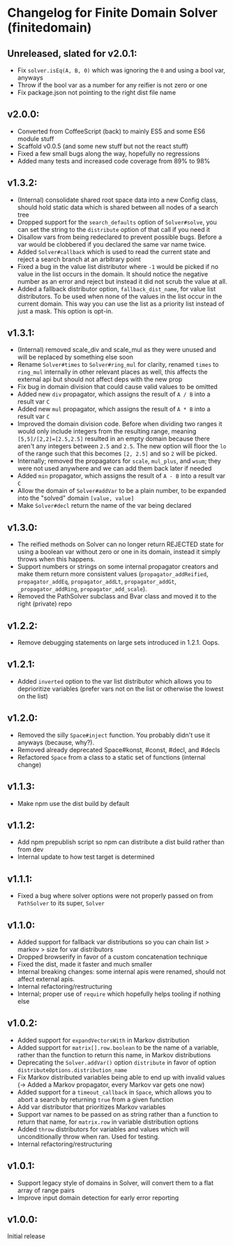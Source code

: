 # Changelog for Finite Domain Solver (finitedomain)

## Unreleased, slated for v2.0.1:
 
- Fix `solver.isEq(A, B, 0)` which was ignoring the `0` and using a bool var, anyways
- Throw if the bool var as a number for any reifier is not zero or one
- Fix package.json not pointing to the right dist file name

## v2.0.0:

- Converted from CoffeeScript (back) to mainly ES5 and some ES6 module stuff
- Scaffold v0.0.5 (and some new stuff but not the react stuff)
- Fixed a few small bugs along the way, hopefully no regressions
- Added many tests and increased code coverage from 89% to 98%

## v1.3.2:

- (Internal) consolidate shared root space data into a new Config class, should hold static data which is shared between all nodes of a search tree
- Dropped support for the `search_defaults` option of `Solver#solve`, you can set the string to the `distribute` option of that call if you need it
- Disallow vars from being redeclared to prevent possible bugs. Before a var would be clobbered if you declared the same var name twice.
- Added `Solver#callback` which is used to read the current state and reject a search branch at an arbitrary point
- Fixed a bug in the value list distributor where `-1` would be picked if no value in the list occurs in the domain. It should notice the negative number as an error and reject but instead it did not scrub the value at all.
- Added a fallback distributor option, `fallback_dist_name`, for value list distributors. To be used when none of the values in the list occur in the current domain. This way you can use the list as a priority list instead of just a mask. This option is opt-in.

## v1.3.1:

- (Internal) removed scale_div and scale_mul as they were unused and will be replaced by something else soon
- Rename `Solver#times` to `Solver#ring_mul` for clarity, renamed `times` to `ring_mul` internally in other relevant places as well, this affects the external api but should not affect deps with the new prop
- Fix bug in domain division that could cause valid values to be omitted
- Added new `div` propagator, which assigns the result of `A / B` into a result var `C`
- Added new `mul` propagator, which assigns the result of `A * B` into a result var `C`
- Improved the domain division code. Before when dividing two ranges it would only include integers from the resulting range, meaning `[5,5]/[2,2]=[2.5,2.5]` resulted in an empty domain because there aren't any integers between `2.5` and `2.5`. The new option will floor the `lo` of the range such that this becomes `[2, 2.5]` and so `2` will be picked.
- Internally; removed the propagators for `scale`, `mul_plus`, and `wsum`; they were not used anywhere and we can add them back later if needed
- Added `min` propagator, which assigns the result of `A - B` into a result var `C`
- Allow the domain of `Solver#addVar` to be a plain number, to be expanded into the "solved" domain `[value, value]`
- Make `Solver#decl` return the name of the var being declared

## v1.3.0:

- The reified methods on Solver can no longer return REJECTED state for using a boolean var without zero or one in its domain, instead it simply throws when this happens.
- Support numbers or strings on some internal propagator creators and make them return more consistent values (`propagator_addReified`, `propagator_addEq`, `propagator_addLt`, `propagator_addGt`, `_propagator_addRing`, `propagator_add_scale`).
- Removed the PathSolver subclass and Bvar class and moved it to the right (private) repo

## v1.2.2:

- Remove debugging statements on large sets introduced in 1.2.1. Oops.

## v1.2.1:

- Added `inverted` option to the var list distributor which allows you to deprioritize variables (prefer vars not on the list or otherwise the lowest on the list)

## v1.2.0:

- Removed the silly `Space#inject` function. You probably didn't use it anyways (because, why?).
- Removed already deprecated Space#konst, #const, #decl, and #decls
- Refactored `Space` from a class to a static set of functions (internal change)

## v1.1.3:

- Make npm use the dist build by default

## v1.1.2:

- Add npm prepublish script so npm can distribute a dist build rather than from dev
- Internal update to how test target is determined

## v1.1.1:

- Fixed a bug where solver options were not properly passed on from `PathSolver` to its super, `Solver`

## v1.1.0:

- Added support for fallback var distributions so you can chain list > markov > size for var distributors
- Dropped browserify in favor of a custom concatenation technique
- Fixed the dist, made it faster and much smaller
- Internal breaking changes: some internal apis were renamed, should not affect external apis.
- Internal refactoring/restructuring
- Internal; proper use of `require` which hopefully helps tooling if nothing else

## v1.0.2:

- Added support for `expandVectorsWith` in Markov distribution
- Added support for `matrix[].row.boolean` to be the name of a variable, rather than the function to return this name, in Markov distributions
- Deprecating the `Solver.addVar()` option `distribute` in favor of option `distributeOptions.distribution_name`
- Fix Markov distributed variables being able to end up with invalid values (-> Added a Markov propagator, every Markov var gets one now)
- Added support for a `timeout_callback` in `Space`, which allows you to abort a search by returning `true` from a given function
- Add var distributor that prioritizes Markov variables
- Support var names to be passed on as string rather than a function to return that name, for `matrix.row` in variable distribution options
- Added `throw` distributors for variables and values which will unconditionally throw when ran. Used for testing.
- Internal refactoring/restructuring

## v1.0.1:

- Support legacy style of domains in Solver, will convert them to a flat array of range pairs
- Improve input domain detection for early error reporting

## v1.0.0:

Initial release